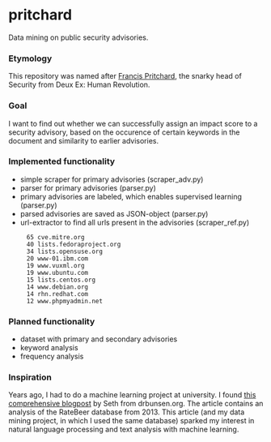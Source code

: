 # pritchard
Data mining on public security advisories.

### Etymology
This repository was named after [Francis Pritchard](http://deusex.wikia.com/wiki/Francis_Pritchard), the snarky head of Security from Deux Ex: Human Revolution.

### Goal
I want to find out whether we can successfully assign 
an impact score to a security advisory, 
based on the occurence of certain keywords in the document
and similarity to earlier advisories. 

### Implemented functionality
* simple scraper for primary advisories (scraper_adv.py)
* parser for primary advisories (parser.py)
* primary advisories are labeled, which enables supervised learning (parser.py)
* parsed advisories are saved as JSON-object (parser.py)
* url-extractor to find all urls present in the advisories (scraper_ref.py)

```[jd7h@reinaert]$ cat urls.txt | cut -d'/' -f3 | sort | uniq -c | sort -nr | head 
     65 cve.mitre.org
     40 lists.fedoraproject.org
     34 lists.opensuse.org
     20 www-01.ibm.com
     19 www.vuxml.org
     19 www.ubuntu.com
     15 lists.centos.org
     14 www.debian.org
     14 rhn.redhat.com
     12 www.phpmyadmin.net
```

### Planned functionality
* dataset with primary and secondary advisories
* keyword analysis
* frequency analysis

### Inspiration
Years ago, I had to do a machine learning project at university. I found [this comprehensive blogpost](http://www.drbunsen.org/beer-selection/) by Seth from drbunsen.org. The article contains an analysis of the RateBeer database from 2013. This article (and my data mining project, in which I used the same database) sparked my interest in natural language processing and text analysis with machine learning.

